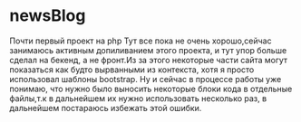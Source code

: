 # newsBlog
 Почти первый проект на php
Тут все пока не очень хорошо,сейчас занимаюсь активным допиливанием этого проекта, и тут
упор больше сделал на бекенд, а не фронт.Из за этого некоторые части сайта могут показаться как будто вырванными из контекста, хотя я просто использовал шаблоны bootstrap.
Ну и сейчас в процессе работы уже понимаю, что нужно было выносить некоторые блоки кода в отдельные файлы,т.к в дальнейшем их нужно использовать несколько раз, в дальнейшем постараюсь избежать этой ошибки.
